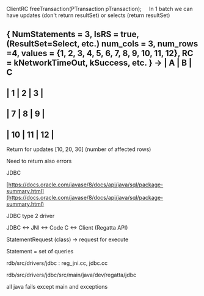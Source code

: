 
ClientRC freeTransaction(PTransaction pTransaction);
    
In 1 batch we can have updates (don't return resultSet) or selects (return resultSet)

{
NumStatements = 3,
IsRS = true, (ResultSet=Select, etc.)
num_cols = 3,
num_rows =4,
values = {1, 2, 3, 4, 5, 6, 7, 8, 9, 10, 11, 12},
RC = kNetworkTimeOut, kSuccess, etc.
} ->
| A | B | C 
-
| 1 | 2 | 3 |
-
| 7 | 8 | 9 |
-
| 10 | 11 | 12 |
-

Return for updates [10, 20, 30] (number of affected rows)

Need to return also errors

JDBC

[https://docs.oracle.com/javase/8/docs/api/java/sql/package-summary.html](https://docs.oracle.com/javase/8/docs/api/java/sql/package-summary.html)

JDBC type 2 driver


JDBC <-> JNI <-> Code C <-> Client (Regatta API)

StatementRequest (class) -> request for execute

Statement = set of queries


rdb/src/drivers/jdbc : reg_jni.cc, jdbc.cc

rdb/src/drivers/jdbc/src/main/java/dev/regatta/jdbc

all java fails except main and exceptions

